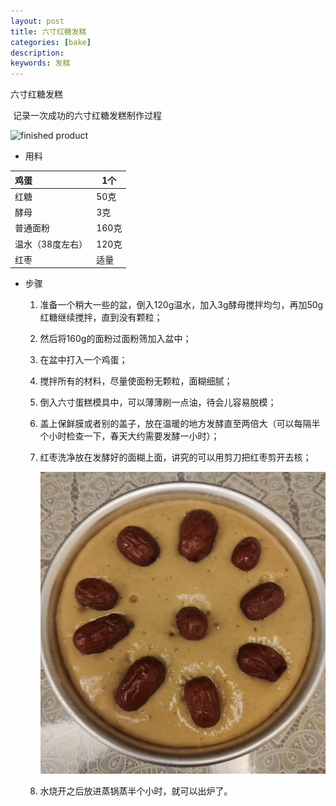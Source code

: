 ```yaml
---
layout: post
title: 六寸红糖发糕
categories: [bake]
description: 
keywords: 发糕
---
```


六寸红糖发糕

​	记录一次成功的六寸红糖发糕制作过程

<img src="/images/posts/Brown Sugar Sponge Cake/after.jpg" alt="finished product"/>

* 用料

| 鸡蛋             | 1个   |
| :--------------- | ----- |
| 红糖             | 50克  |
| 酵母             | 3克   |
| 普通面粉         | 160克 |
| 温水（38度左右） | 120克 |
| 红枣             | 适量  |

* 步骤

  1. 准备一个稍大一些的盆，倒入120g温水，加入3g酵母搅拌均匀，再加50g红糖继续搅拌，直到没有颗粒；

  2. 然后将160g的面粉过面粉筛加入盆中；

  3. 在盆中打入一个鸡蛋；

  4. 搅拌所有的材料，尽量使面粉无颗粒，面糊细腻；

  5. 倒入六寸蛋糕模具中，可以薄薄刷一点油，待会儿容易脱模；

  6. 盖上保鲜膜或者别的盖子，放在温暖的地方发酵直至两倍大（可以每隔半个小时检查一下，春天大约需要发酵一小时）；

  7. 红枣洗净放在发酵好的面糊上面，讲究的可以用剪刀把红枣剪开去核；

     <img src="/images/posts/Brown Sugar Sponge Cake/before.jpg" alt="semi-finished product"/>

  8. 水烧开之后放进蒸锅蒸半个小时，就可以出炉了。